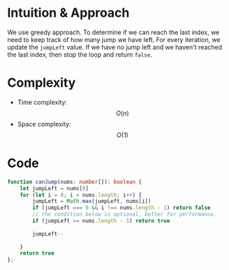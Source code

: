 # Intuition & Approach
We use greedy approach. To determine if we can reach the last index, we need to keep track of how many jump we have left. For every iteration, we update the `jumpLeft` value. If we have no jump left and we haven't reached the last index, then stop the loop and return `false`.

# Complexity
- Time complexity: $$O(n)$$
- Space complexity: $$O(1)$$

# Code
```ts
function canJump(nums: number[]): boolean {
    let jumpLeft = nums[0]
    for (let i = 0; i < nums.length; i++) {
        jumpLeft = Math.max(jumpLeft, nums[i])
        if (jumpLeft === 0 && i !== nums.length - 1) return false
        // the condition below is optional, better for performance.
        if (jumpLeft >= nums.length - 1) return true 
        
        jumpLeft--
        
    }
    return true
};
```